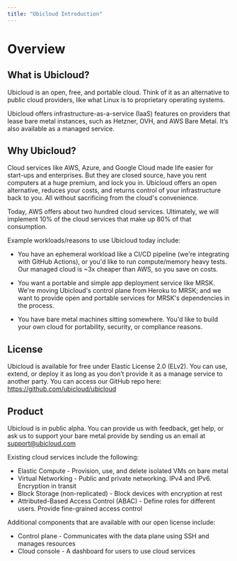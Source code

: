 ```yaml
---
title: "Ubicloud Introduction"
---
```


# Overview

## What is Ubicloud?

Ubicloud is an open, free, and portable cloud. Think of it as an alternative to
public cloud providers, like what Linux is to proprietary operating systems.

Ubicloud offers infrastructure-as-a-service (IaaS) features on providers that
lease bare metal instances, such as Hetzner, OVH, and AWS Bare Metal. It’s also
available as a managed service.


## Why Ubicloud?

Cloud services like AWS, Azure, and Google Cloud made life easier for start-ups
and enterprises. But they are closed source, have you rent computers at a huge
premium, and lock you in. Ubicloud offers an open alternative, reduces your
costs, and returns control of your infrastructure back to you. All without
sacrificing from the cloud's convenience.

Today, AWS offers about two hundred cloud services. Ultimately, we will
implement 10% of the cloud services that make up 80% of that consumption.

Example workloads/reasons to use Ubicloud today include:

* You have an ephemeral workload like a CI/CD pipeline (we're integrating with
GitHub Actions), or you'd like to run compute/memory heavy tests. Our managed
cloud is ~3x cheaper than AWS, so you save on costs.

* You want a portable and simple app deployment service like MRSK. We're moving
Ubicloud's control plane from Heroku to MRSK; and we want to provide open and
portable services for MRSK's dependencies in the process.

* You have bare metal machines sitting somewhere. You'd like to build your own
cloud for portability, security, or compliance reasons.



## License

Ubicloud is available for free under Elastic License 2.0 (ELv2). You can use,
extend, or deploy it as long as you don’t provide it as a manage service to
another party. You can access our GitHub repo here:
https://github.com/ubicloud/ubicloud


## Product

Ubicloud is in public alpha. You can provide us with feedback, get help, or ask
us to support your bare metal provide by sending us an email at
[support@ubicloud.com](support@ubicloud.com)

Existing cloud services include the following:

* Elastic Compute - Provision, use, and delete isolated VMs on bare metal
* Virtual Networking - Public and private networking. IPv4 and IPv6. Encryption
in transit
* Block Storage (non-replicated) - Block devices with encryption at rest
* Attributed-Based Access Control (ABAC) - Define roles for different
  users. Provide fine-grained access control

Additional components that are available with our open license include:

* Control plane - Communicates with the data plane using SSH and manages
resources
* Cloud console - A dashboard for users to use cloud services
